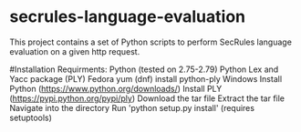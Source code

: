 # secrules-language-evaluation
This project contains a set of Python scripts to perform SecRules language evaluation on a given http request.


#Installation
Requirments: 
	Python (tested on 2.75-2.79)
	Python Lex and Yacc package (PLY) 
Fedora 
	yum (dnf) install python-ply
Windows
	Install Python (https://www.python.org/downloads/)
	Install PLY (https://pypi.python.org/pypi/ply)
		Download the tar file
		Extract the tar file
		Navigate into the directory
		Run 'python setup.py install' (requires setuptools)
